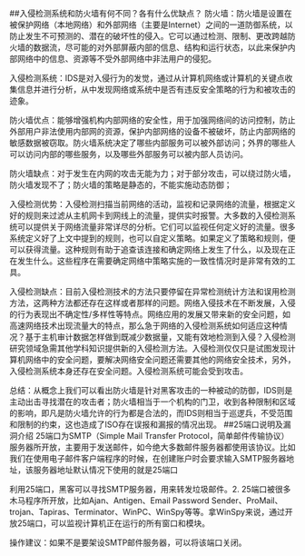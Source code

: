 ##入侵检测系统和防火墙有何不同？各有什么优缺点？
防火墙：防火墙是设置在被保护网络（本地网络）和外部网络（主要是Internet）之间的一道防御系统，以防止发生不可预测的、潜在的破坏性的侵入。它可以通过检测、限制、更改跨越防火墙的数据流，尽可能的对外部屏蔽内部的信息、结构和运行状态，以此来保护内部网络中的信息、资源等不受外部网络中非法用户的侵犯。

入侵检测系统：IDS是对入侵行为的发觉，通过从计算机网络或计算机的关键点收集信息并进行分析，从中发现网络或系统中是否有违反安全策略的行为和被攻击的迹象。

防火墙优点：能够增强机构内部网络的安全性，用于加强网络间的访问控制，防止外部用户非法使用内部网的资源，保护内部网络的设备不被破坏，防止内部网络的敏感数据被窃取。防火墙系统决定了哪些内部服务可以被外部访问；外界的哪些人可以访问内部的哪些服务，以及哪些外部服务可以被内部人员访问。

防火墙缺点：对于发生在内网的攻击无能为力；对于部分攻击，可以绕过防火墙，防火墙发现不了；防火墙的策略是静态的，不能实施动态防御；

入侵检测优势：入侵检测扫描当前网络的活动，监视和记录网络的流量，根据定义好的规则来过滤从主机网卡到网线上的流量，提供实时报警。大多数的入侵检测系统可以提供关于网络流量非常详尽的分析。它们可以监视任何定义好的流量。很多系统定义好了上文中提到的规则，也可以自定义策略。如果定义了策略和规则，便可以获得流量。这种规则有助于追查该连接和确定网络上发生了什么，以及现在正在发生什么。这些程序在需要确定网络中策略实施的一致性情况时是非常有效的工具。

入侵检测缺点：目前入侵检测技术的方法只要停留在异常检测统计方法和误用检测方法，这两种方法都还存在这样或者那样的问题。网络入侵技术在不断发展，入侵的行为表现出不确定性/多样性等特点。网络应用的发展又带来新的安全问题，如高速网络技术出现流量大的特点，那么急于网络的入侵检测系统如何适应这种情况？基于主机审计数据怎样做到既减少数据量，又能有效地检测到入侵？入侵检测研究领域急需其他学科知识提供新的入侵检测方法。入侵检测仅仅只是试图发现计算机网络中的安全问题，要解决网络安全问题还需要其他的网络安全技术，另外，入侵检测系统本身还存在安全问题。入侵检测系统可能会受到攻击。

总结：从概念上我们可以看出防火墙是针对黑客攻击的一种被动的防御，IDS则是主动出击寻找潜在的攻击者；防火墙相当于一个机构的门卫，收到各种限制和区域的影响，即凡是防火墙允许的行为都是合法的，而IDS则相当于巡逻兵，不受范围和限制的约束，这也造成了ISO存在误报和漏报的情况出现。
##25端口说明及漏洞介绍
25端口为SMTP（Simple Mail Transfer Protocol，简单邮件传输协议）服务器所开放，主要用于发送邮件，如今绝大多数邮件服务器都使用该协议。比如我们在使用电子邮件客户端程序的时候，在创建账户时会要求输入SMTP服务器地址，该服务器地址默认情况下使用的就是25端口

利用25端口，黑客可以寻找SMTP服务器，用来转发垃圾邮件。2. 25端口被很多木马程序所开放，比如Ajan、Antigen、Email Password Sender、ProMail、trojan、Tapiras、Terminator、WinPC、WinSpy等等。拿WinSpy来说，通过开放25端口，可以监视计算机正在运行的所有窗口和模块。

操作建议：如果不是要架设SMTP邮件服务器，可以将该端口关闭。